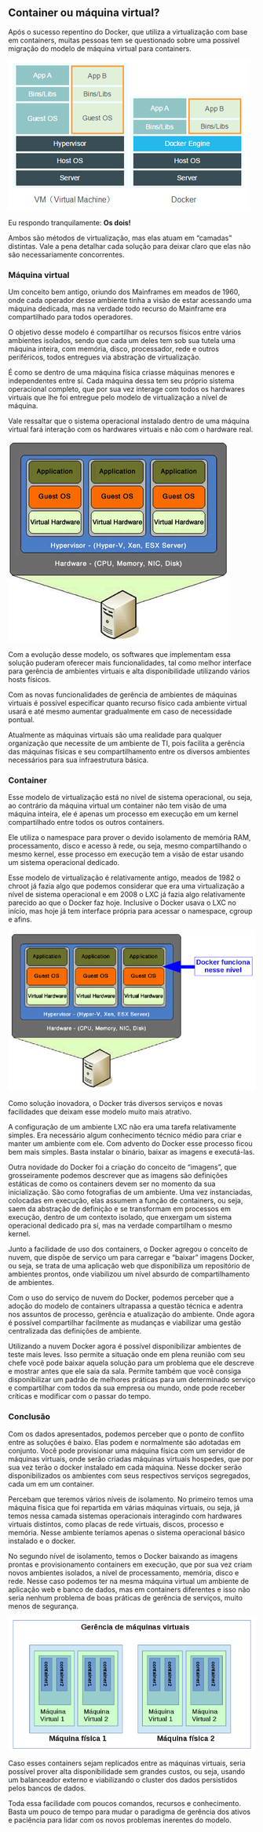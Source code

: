 ## Container ou máquina virtual?

Após o sucesso repentino do Docker, que utiliza a virtualização com base em containers, muitas pessoas tem se questionado sobre uma possível migração do modelo de máquina virtual para containers.

![](images/contaier_vm.png)

Eu respondo tranquilamente: **Os dois!**

Ambos são métodos de virtualização, mas elas atuam em “camadas” distintas. Vale a pena detalhar cada solução para deixar claro que elas não são necessariamente concorrentes.

### Máquina virtual

Um conceito bem antigo, oriundo dos Mainframes em meados de 1960, onde cada operador desse ambiente tinha a visão de estar acessando uma máquina dedicada, mas na verdade todo recurso do Mainframe era compartilhado para todos operadores.

O objetivo desse modelo é compartilhar os recursos físicos entre vários ambientes isolados, sendo que cada um deles tem sob sua tutela uma máquina inteira, com memória, disco, processador, rede e outros periféricos, todos entregues via abstração de virtualização.

É como se dentro de uma máquina física criasse máquinas menores e independentes entre sí. Cada máquina dessa tem seu próprio sistema operacional completo, que por sua vez interage com todos os hardwares virtuais que lhe foi entregue pelo modelo de virtualização a nível de máquina.

Vale ressaltar que o sistema operacional instalado dentro de uma máquina virtual fará interação com os hardwares virtuais e não com o hardware real.

![](images/vm.png)

Com a evolução desse modelo, os softwares que implementam essa solução puderam oferecer mais funcionalidades, tal como melhor interface para gerência de ambientes virtuais e alta disponibilidade utilizando vários hosts físicos.

Com as novas funcionalidades de gerência de ambientes de máquinas virtuais é possível especificar quanto recurso físico cada ambiente virtual usará e até mesmo aumentar gradualmente em caso de necessidade pontual.

Atualmente as máquinas virtuais são uma realidade para qualquer organização que necessite de um ambiente de TI, pois facilita a gerência das máquinas físicas e seu compartilhamento entre os diversos ambientes necessários para sua infraestrutura básica.

### Container

Esse modelo de virtualização está no nível de sistema operacional, ou seja, ao contrário da máquina virtual um container não tem visão de uma máquina inteira, ele é apenas um processo em execução em um kernel compartilhado entre todos os outros containers.

Ele utiliza o namespace para prover o devido isolamento de memória RAM, processamento, disco e acesso à rede, ou seja, mesmo compartilhando o mesmo kernel, esse processo em execução tem a visão de estar usando um sistema operacional dedicado.

Esse modelo de virtualização é relativamente antigo, meados de 1982 o chroot já fazia algo que podemos considerar que era uma virtualização a nível de sistema operacional e em 2008 o LXC já fazia algo relativamente parecido ao que o Docker faz hoje. Inclusive o Docker usava o LXC no início, mas hoje já tem interface própria para acessar o namespace, cgroup e afins.

![](images/container_vm2.png)

Como solução inovadora, o Docker trás diversos serviços e novas facilidades que deixam esse modelo muito mais atrativo.

A configuração de um ambiente LXC não era uma tarefa relativamente simples. Era necessário algum conhecimento técnico médio para criar e manter um ambiente com ele. Com advento do Docker esse processo ficou bem mais simples. Basta instalar o binário, baixar as imagens e executá-las.

Outra novidade do Docker foi a criação do conceito de “imagens”, que grosseiramente podemos descrever que as imagens são definições estáticas de como os containers devem ser no momento da sua inicialização. São como fotografias de um ambiente. Uma vez instanciadas, colocadas em execução, elas assumem a função de containers, ou seja, saem da abstração de definição e se transformam em processos em execução, dentro de um contexto isolado, que enxergam um sistema operacional dedicado pra sí, mas na verdade compartilham o mesmo kernel.

Junto a facilidade de uso dos containers, o Docker agregou o conceito de nuvem, que dispõe de serviço um para carregar e “baixar” imagens Docker, ou seja, se trata de uma aplicação web que disponibiliza um repositório de ambientes prontos, onde viabilizou um nível absurdo de compartilhamento de ambientes.

Com o uso do serviço de nuvem do Docker, podemos perceber que a adoção do modelo de containers ultrapassa a questão técnica e adentra nos assuntos de processo, gerência e atualização do ambiente. Onde agora é possível compartilhar facilmente as mudanças e viabilizar uma gestão centralizada das definições de ambiente.

Utilizando a nuvem Docker agora é possível disponibilizar ambientes de teste mais leves. Isso permite a situação onde em plena reunião com seu chefe você pode baixar aquela solução para um problema que ele descreve e mostrar antes que ele saia da sala. Permite também que você consiga disponibilizar um padrão de melhores práticas para um determinado serviço e compartilhar com todos da sua empresa ou mundo, onde pode receber críticas e modificar com o passar do tempo.

### Conclusão

Com os dados apresentados, podemos perceber que o ponto de conflito entre as soluções é baixo. Elas podem e normalmente são adotadas em conjunto. Você pode provisionar uma máquina física com um servidor de máquinas virtuais, onde serão criadas máquinas virtuais hospedes, que por sua vez terão o docker instalado em cada máquina. Nesse docker serão disponibilizados os ambientes com seus respectivos serviços segregados, cada um em um container.

Percebam que teremos vários níveis de isolamento. No primeiro temos uma máquina física que foi repartida em várias máquinas virtuais, ou seja, já temos nessa camada sistemas operacionais interagindo com hardwares virtuais distintos, como placas de rede virtuais, discos, processo e memória. Nesse ambiente teríamos apenas o sistema operacional básico instalado e o docker.

No segundo nível de isolamento, temos o Docker baixando as imagens prontas e provisionamento containers em execução, que por sua vez criam novos ambientes isolados, a nível de processamento, memória, disco e rede. Nesse caso podemos ter na mesma máquina virtual um ambiente de aplicação web e banco de dados, mas em containers diferentes e isso não seria nenhum problema de boas práticas de gerência de serviços, muito menos de segurança.

![](images/maquinavirtual_e_containers.png)

Caso esses containers sejam replicados entre as máquinas virtuais, seria possível prover alta disponibilidade sem grandes custos, ou seja, usando um balanceador externo e viabilizando o cluster dos dados persistidos pelos bancos de dados.

Toda essa facilidade com poucos comandos, recursos e conhecimento. Basta um pouco de tempo para mudar o paradigma de gerência dos ativos e paciência para lidar com os novos problemas inerentes do modelo.
